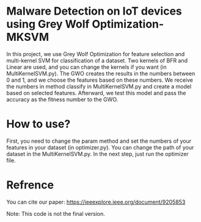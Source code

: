 # Malware Detection on IoT devices using Grey Wolf Optimization-MKSVM
In this project, we use Grey Wolf Optimization for feature selection and multi-kernel SVM for classification of a dataset. Two kernels of BFR and Linear are used, and you can change the kernels if you want (in MultiKernelSVM.py). The GWO creates the results in the numbers between 0 and 1, and we choose the features based on these numbers. We receive the numbers in method classify in MultiKernelSVM.py and create a model based on selected features. Afterward, we test this model and pass the accuracy as the fitness number to the GWO.

# How to use?
First, you need to change the param method and set the numbers of your features in your dataset (in optimizer.py). You can change the path of your dataset in the MultiKernelSVM.py.  In the next step, just run the optimizer file.

# Refrence
You can cite our paper:
https://ieeexplore.ieee.org/document/9205853

Note: This code is not the final version.

